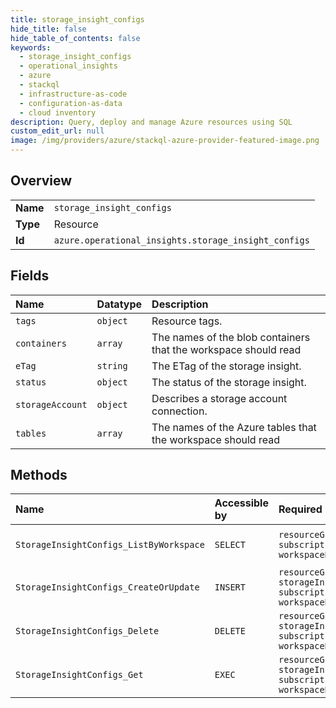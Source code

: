 ```yaml
---
title: storage_insight_configs
hide_title: false
hide_table_of_contents: false
keywords:
  - storage_insight_configs
  - operational_insights
  - azure    
  - stackql
  - infrastructure-as-code
  - configuration-as-data
  - cloud inventory
description: Query, deploy and manage Azure resources using SQL
custom_edit_url: null
image: /img/providers/azure/stackql-azure-provider-featured-image.png
---
```

  
    

## Overview
<table><tbody>
<tr><td><b>Name</b></td><td><code>storage_insight_configs</code></td></tr>
<tr><td><b>Type</b></td><td>Resource</td></tr>
<tr><td><b>Id</b></td><td><code>azure.operational_insights.storage_insight_configs</code></td></tr>
</tbody></table>

## Fields
| Name | Datatype | Description |
|:-----|:---------|:------------|
| `tags` | `object` | Resource tags. |
| `containers` | `array` | The names of the blob containers that the workspace should read |
| `eTag` | `string` | The ETag of the storage insight. |
| `status` | `object` | The status of the storage insight. |
| `storageAccount` | `object` | Describes a storage account connection. |
| `tables` | `array` | The names of the Azure tables that the workspace should read |
## Methods
| Name | Accessible by | Required Params | Description |
|:-----|:--------------|:----------------|:------------|
| `StorageInsightConfigs_ListByWorkspace` | `SELECT` | `resourceGroupName, subscriptionId, workspaceName` | Lists the storage insight instances within a workspace |
| `StorageInsightConfigs_CreateOrUpdate` | `INSERT` | `resourceGroupName, storageInsightName, subscriptionId, workspaceName` | Create or update a storage insight. |
| `StorageInsightConfigs_Delete` | `DELETE` | `resourceGroupName, storageInsightName, subscriptionId, workspaceName` | Deletes a storageInsightsConfigs resource |
| `StorageInsightConfigs_Get` | `EXEC` | `resourceGroupName, storageInsightName, subscriptionId, workspaceName` | Gets a storage insight instance. |
